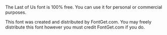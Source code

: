 The Last of Us font is 100% free. You can use it for personal or commercial purposes.

This font was created and distributed by FontGet.com. You may freely distribute this font however you must credit FontGet.com if you do.